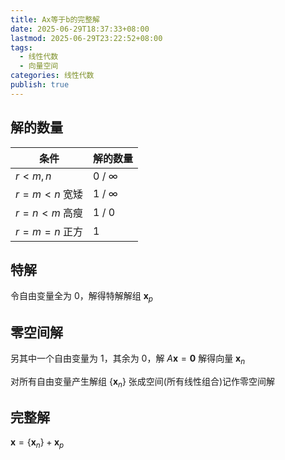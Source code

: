 ```yaml
---
title: Ax等于b的完整解
date: 2025-06-29T18:37:33+08:00
lastmod: 2025-06-29T23:22:52+08:00
tags:
  - 线性代数
  - 向量空间
categories: 线性代数
publish: true
---
```


## 解的数量

| 条件         | 解的数量       |
| ------------ | -------------- |
| $r<m,n$      | $0$ / $\infty$ |
| $r=m<n$ 宽矮 | $1$ / $\infty$ |
| $r=n<m$ 高瘦 | $1$ / $0$      |
| $r=m=n$ 正方 | $1$            |

## 特解

令自由变量全为 $0$，解得特解解组 $\boldsymbol{x}_{p}$

## 零空间解

另其中一个自由变量为 $1$，其余为 $0$，解 $A\boldsymbol{x}=\boldsymbol{0}$ 解得向量 $\boldsymbol{x}_{n}$

对所有自由变量产生解组 $\{\boldsymbol{x}_{n}\}$ 张成空间(所有线性组合)记作零空间解

## 完整解

$\boldsymbol{x}=\{\boldsymbol{x}_{n}\}+\boldsymbol{x}_{p}$
